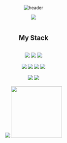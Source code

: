 <div align="center">
  
  ![header](https://capsule-render.vercel.app/api?type=Soft&text=An's_coding&color=d1e5e1)
</div>

<div align="center">
<a href="https://velog.io/@annopqr_13/posts" target="_blank"><img src="https://img.shields.io/badge/Velog-20C997?style=for-the-badge&logo=velog&logoColor=white"></a>
<br>
<br>
<h2>My Stack</h2>
<br/>
<div>
<img src="https://img.shields.io/badge/JAVASCRIPT-F7DF1E?style=for-the-badge&logo=javascript&logoColor=white"/>
<img src="https://img.shields.io/badge/HTML-E34F26?style=for-the-badge&logo=html5&logoColor=white"/>
<img src="https://img.shields.io/badge/CSS-1572B6?style=for-the-badge&logo=css3&logoColor=white"/>  
</div>

<br/>
<div>
<img src="https://img.shields.io/badge/PYTHON-3776AB?style=for-the-badge&logo=python&logoColor=white"/>
<img src="https://img.shields.io/badge/JAVA-437291?style=for-the-badge&logo=openjdk&logoColor=white"/>
<img src="https://img.shields.io/badge/SPRING_BOOT-6DB33F?style=for-the-badge&logo=springboot&logoColor=white"/>
<img src="https://img.shields.io/badge/Maria_DB-003545?style=for-the-badge&logo=mariadb&logoColor=white"/>  
</div>
<br/>
<div>
  <img src="https://img.shields.io/badge/ECLIPSE_IDE-2C2255?style=for-the-badge&logo=eclipseide&logoColor=white"/>
  <img src="https://img.shields.io/badge/VISUAL_STUDIO_CODE-007ACC?style=for-the-badge&logo=visualstudiocode&logoColor=white"/>
</div>
<br/>
<div>

<img src="http://mazassumnida.wtf/api/v2/generate_badge?boj=science0813">

<img  src="https://github-readme-stats.vercel.app/api?username=Annopqr" height="165">
</div>

</div>

<!--
**Annopqr/Annopqr** is a ✨ _special_ ✨ repository because its `README.md` (this file) appears on your GitHub profile.

Here are some ideas to get you started:

- 🔭 I’m currently working on ...
- 🌱 I’m currently learning ...
- 👯 I’m looking to collaborate on ...
- 🤔 I’m looking for help with ...
- 💬 Ask me about ...
- 📫 How to reach me: ...
- 😄 Pronouns: ...
- ⚡ Fun fact: ...
-->
